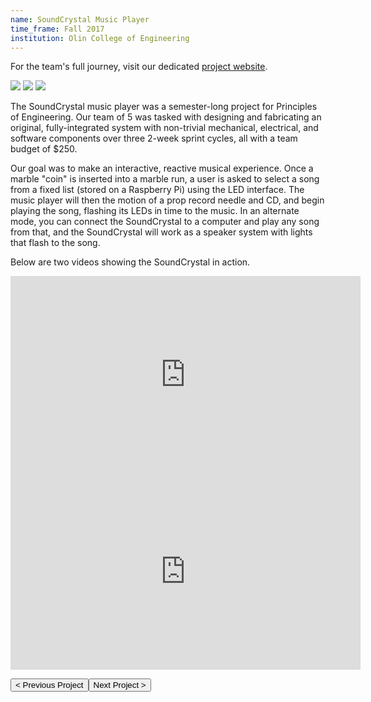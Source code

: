 ```yaml
---
name: SoundCrystal Music Player
time_frame: Fall 2017
institution: Olin College of Engineering
---
```

For the team's full journey, visit our dedicated <a target="_blank" class="normalfont" href="http://poe.olin.edu/2017/JuCube/index.html">project website</a>.

<div class="oohbaby">
  <img class="triplet myImages" id="myImg" src="/imgs/poe_1.JPG">
  <img class="triplet myImages" id="myImg" src="/imgs/poe_2.JPG">
  <img class="triplet myImages" id="myImg" src="/imgs/poe_3.jpg">
</div>

The SoundCrystal music player was a semester-long project for Principles of Engineering. Our team of 5 was tasked with designing and fabricating an original, fully-integrated system with non-trivial mechanical, electrical, and software components over three 2-week sprint cycles, all with a team budget of $250.

Our goal was to make an interactive, reactive musical experience. Once a marble "coin" is inserted into a marble run, a user is asked to select a song from a fixed list (stored on a Raspberry Pi) using the LED interface. The music player will then the motion of a prop record needle and CD, and begin playing the song, flashing its LEDs in time to the music. In an alternate mode, you can connect the SoundCrystal to a computer and play any song from that, and the SoundCrystal will work as a speaker system with lights that flash to the song.

Below are two videos showing the SoundCrystal in action.

<div class="video">
  <iframe width="560" height="315" src="https://www.youtube.com/embed/M_IrAlDLh7s?rel=0" frameborder="0" allow="accelerometer; autoplay; encrypted-media; gyroscope; picture-in-picture" allowfullscreen></iframe>
</div>

<div class="video">
  <iframe width="560" height="315" src="https://www.youtube.com/embed/CbOfsQfKXeE?rel=0" frameborder="0" allow="accelerometer; autoplay; encrypted-media; gyroscope; picture-in-picture" allowfullscreen></iframe>
</div>

<button class="prev" onclick="window.location.href = '/projects/4_community_food_assemblies.html';"> < Previous Project</button><button class="next" onclick="window.location.href = '/projects/6_e+m_fidget_spinner.html';">Next Project > </button>
